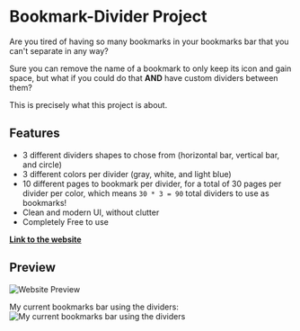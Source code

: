 # Bookmark-Divider Project

Are you tired of having so many bookmarks in your bookmarks bar that you can't separate in any way?

Sure you can remove the name of a bookmark to only keep its icon and gain space, but what if you could do that **AND** have custom dividers between them?

This is precisely what this project is about.

## Features

- 3 different dividers shapes to chose from (horizontal bar, vertical bar, and circle)
- 3 different colors per divider (gray, white, and light blue)
- 10 different pages to bookmark per divider, for a total of 30 pages per divider per color, which means `30 * 3 = 90` total dividers to use as bookmarks!
- Clean and modern UI, without clutter
- Completely Free to use

**[Link to the website](https://asty8926.github.io/Bookmark-Divider/)**

## Preview

![Website Preview](https://cdn.discordapp.com/attachments/337040974415003649/918222038664110090/Bookmark-Divider-Project-Preview.png)

My current bookmarks bar using the dividers:
![My current bookmarks bar using the dividers](https://cdn.discordapp.com/attachments/337040974415003649/918221652435812432/Bookmark-Dividers-In-Action.png)
